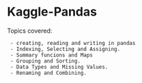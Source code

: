 # Kaggle-Pandas

Topics covered:

     - creating, reading and writing in pandas
     - Indexing, Selecting and Assigning.
     - Summary funcions and Maps
     - Grouping and Sorting.
     - Data Types and Missing Values.
     - Renaming and Combining.